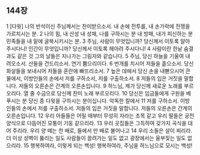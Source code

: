 ## 144장
1 [다윗] 나의 반석이신 주님께서는 찬미받으소서. 내 손에 전투를, 내 손가락에 전쟁을 가르치시는 분.
2 나의 힘, 내 산성 내 성채, 나를 구하시는 분 내 방패, 내가 피신하는 분 민족들을 내 밑에 굴복시키시는 분.
3 주님, 사람이 무엇입니까? 당신께서 이토록 알아주시다니! 인간이 무엇입니까? 당신께서 이토록 헤아려 주시다니!
4 사람이란 한낱 숨결과도 같은 것 그의 날들은 지나가는 그림자와 같습니다.
5 주님, 당신 하늘을 기울여 내려오소서. 산들을 건드리소서. 연기 뿜으리이다.
6 번개를 치시어 저들을 흩으소서. 당신 화살들을 보내시어 저들을 혼란에 빠뜨리소서.
7 높은 데에서 당신 손을 내뻗으시어 큰 물에서, 이방인들의 손에서 저를 구하소서, 저를 구출하소서.
8 저들의 입은 거짓을 말합니다. 저들의 오른손은 간계의 오른손입니다.
9 하느님, 제가 당신께 새로운 노래를 부르오리다. 열 줄 수금으로 당신께 찬미 노래 부르오리다.
10 당신은 임금들에게 구원을 베푸시는 분 당신 종 다윗을 구하시는 분이십니다. 악독한 칼에서
11 저를 구하소서. 이방인들의 손에서 저를 구출하소서. 저들의 입은 거짓을 말합니다. 저들의 오른손은 간계의 오른손입니다.
12 우리 아들들은 어릴 때부터 무성히 자라는 초목 같고 우리 딸들은 궁전 양식으로 다듬어진 모퉁이 기둥 같으리라.
13 우리 곳집들은 그득하여 갖가지 곡식을 대어 주리라. 우리 양 떼는 천 배로, 들에서 만 배로 불어나고
14 우리 소들은 살이 찌리라. 더 이상 성벽이 뚫리는 일도 사람들이 끌려가는 일도 없고 광장에서는 울부짖는 일도 없으리라.
15 행복하여라, 이렇게 되는 백성! 행복하여라, 주님을 하느님으로 모시는 백성!

